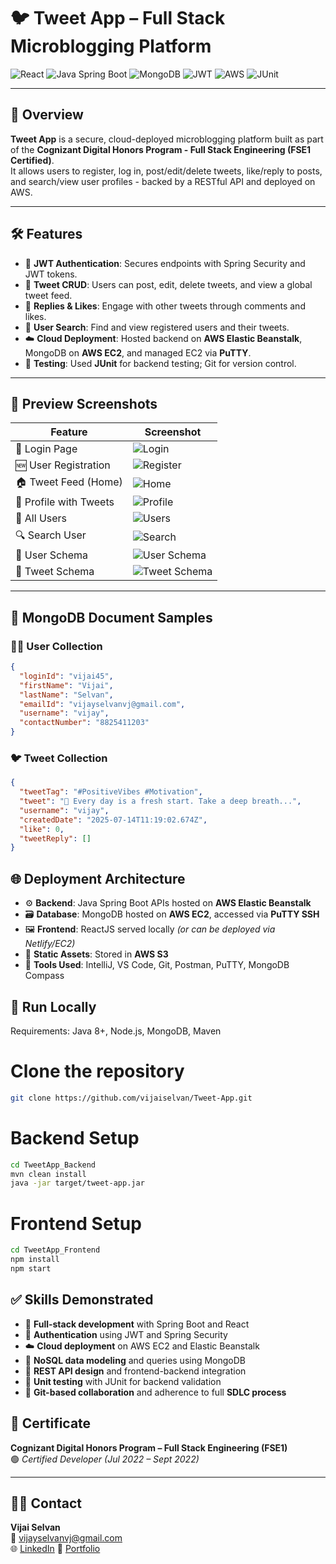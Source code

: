 # 🐦 Tweet App – Full Stack Microblogging Platform

![React](https://img.shields.io/badge/frontend-React-blue?logo=react)
![Java Spring Boot](https://img.shields.io/badge/backend-Spring%20Boot-brightgreen?logo=springboot)
![MongoDB](https://img.shields.io/badge/database-MongoDB-green?logo=mongodb)
![JWT](https://img.shields.io/badge/authentication-JWT-orange?logo=jsonwebtokens)
![AWS](https://img.shields.io/badge/deployment-AWS-yellow?logo=amazonaws)
![JUnit](https://img.shields.io/badge/tested%20with-JUnit-red)

---

## 📘 Overview

**Tweet App** is a secure, cloud-deployed microblogging platform built as part of the **Cognizant Digital Honors Program - Full Stack Engineering (FSE1 Certified)**.  
It allows users to register, log in, post/edit/delete tweets, like/reply to posts, and search/view user profiles - backed by a RESTful API and deployed on AWS.

---

## 🛠️ Features

- 🔐 **JWT Authentication**: Secures endpoints with Spring Security and JWT tokens.
- 📝 **Tweet CRUD**: Users can post, edit, delete tweets, and view a global tweet feed.
- 💬 **Replies & Likes**: Engage with other tweets through comments and likes.
- 👥 **User Search**: Find and view registered users and their tweets.
- ☁️ **Cloud Deployment**: Hosted backend on **AWS Elastic Beanstalk**, MongoDB on **AWS EC2**, and managed EC2 via **PuTTY**.
- 🧪 **Testing**: Used **JUnit** for backend testing; Git for version control.

---

## 🔗 Preview Screenshots

| Feature                  | Screenshot |
|--------------------------|------------|
| 🔐 Login Page            | ![Login](./Assets/Login%20Page.png) |
| 🆕 User Registration     | ![Register](./Assets/Registation.png) |
| 🏠 Tweet Feed (Home)     | ![Home](./Assets/Home.png) |
| 👤 Profile with Tweets   | ![Profile](./Assets/Profile.png) |
| 👥 All Users             | ![Users](./Assets/See%20All%20Users.png) |
| 🔍 Search User           | ![Search](./Assets/Search%20User.png) |
| 📄 User Schema           | ![User Schema](./Assets/user_schema.png) |
| 📄 Tweet Schema          | ![Tweet Schema](./Assets/tweet_schema.png) |


---

## 🧩 MongoDB Document Samples

### 🧑‍💼 User Collection

```json
{
  "loginId": "vijai45",
  "firstName": "Vijai",
  "lastName": "Selvan",
  "emailId": "vijayselvanvj@gmail.com",
  "username": "vijay",
  "contactNumber": "8825411203"
}
```
### 🐦 Tweet Collection

```json
{
  "tweetTag": "#PositiveVibes #Motivation",
  "tweet": "🌟 Every day is a fresh start. Take a deep breath...",
  "username": "vijay",
  "createdDate": "2025-07-14T11:19:02.674Z",
  "like": 0,
  "tweetReply": []
}
```

## 🌐 Deployment Architecture

- ⚙️ **Backend**: Java Spring Boot APIs hosted on **AWS Elastic Beanstalk**
- 🗃️ **Database**: MongoDB hosted on **AWS EC2**, accessed via **PuTTY SSH**
- 🖼️ **Frontend**: ReactJS served locally *(or can be deployed via Netlify/EC2)*
- 📁 **Static Assets**: Stored in **AWS S3** 
- 🔧 **Tools Used**: IntelliJ, VS Code, Git, Postman, PuTTY, MongoDB Compass

## 🚀 Run Locally
Requirements: Java 8+, Node.js, MongoDB, Maven

# Clone the repository
```bash
git clone https://github.com/vijaiselvan/Tweet-App.git
```

# Backend Setup
```bash
cd TweetApp_Backend
mvn clean install
java -jar target/tweet-app.jar
```

# Frontend Setup
```bash
cd TweetApp_Frontend
npm install
npm start
```

## ✅ Skills Demonstrated

- 🔧 **Full-stack development** with Spring Boot and React
- 🔐 **Authentication** using JWT and Spring Security
- ☁️ **Cloud deployment** on AWS EC2 and Elastic Beanstalk
- 🧩 **NoSQL data modeling** and queries using MongoDB
- 🔁 **REST API design** and frontend-backend integration
- 🧪 **Unit testing** with JUnit for backend validation
- 🔄 **Git-based collaboration** and adherence to full **SDLC process**

## 📄 Certificate

**Cognizant Digital Honors Program – Full Stack Engineering (FSE1)**  
🟢 *Certified Developer (Jul 2022 – Sept 2022)*  

---

## 👨‍💻 Contact

**Vijai Selvan**  
📧 vijayselvanvj@gmail.com  
🌐 [LinkedIn](https://www.linkedin.com/in/vijai-selvan/)
📂 [Portfolio](https://vijaiselvan.github.io/portfolio/)



